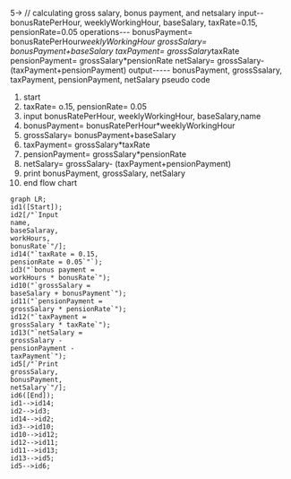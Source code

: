 5->
// calculating gross salary, bonus payment, and netsalary
input-- bonusRatePerHour, weeklyWorkingHour, baseSalary, taxRate=0.15, pensionRate=0.05
operations--- bonusPayment= bonusRatePerHour*weeklyWorkingHour
              grossSalary= bonusPayment+baseSalary
              taxPayment= grossSalary*taxRate
              pensionPayment= grossSalary*pensionRate
              netSalary= grossSalary-(taxPayment+pensionPayment)
output----- bonusPayment, grossSsalary, taxPayment, pensionPayment, netSalary
pseudo code
1. start
3. taxRate= o.15, pensionRate= 0.05
4. input bonusRatePerHour, weeklyWorkingHour, baseSalary,name
5. bonusPayment= bonusRatePerHour*weeklyWorkingHour
6. grossSalary= bonusPayment+baseSalary
7. taxPayment= grossSalary*taxRate
8. pensionPayment= grossSalary*pensionRate
9. netSalary= grossSalary- (taxPayment+pensionPayment)
10. print bonusPayment, grossSalary, netSalary
11. end
flow chart
```mermaid
graph LR;
id1([Start]);
id2[/"`Input
name,
baseSalaray,
workHours,
bonusRate`"/];
id14("`taxRate = 0.15,
pensionRate = 0.05`"`);
id3("`bonus payment =
workHours * bonusRate`");
id10("`grossSalary =
baseSalary + bonusPayment`");
id11("`pensionPayment =
grossSalary * pensionRate`");
id12("`taxPayment =
grossSalary * taxRate`");
id13("`netSalary =
grossSalary -
pensionPayment -
taxPayment`");
id5[/"`Print
grossSalary,
bonusPayment,
netSalary`"/];
id6([End]);
id1-->id14;
id2-->id3;
id14-->id2;
id3-->id10;
id10-->id12;
id12-->id11;
id11-->id13;
id13-->id5;
id5-->id6;
```
